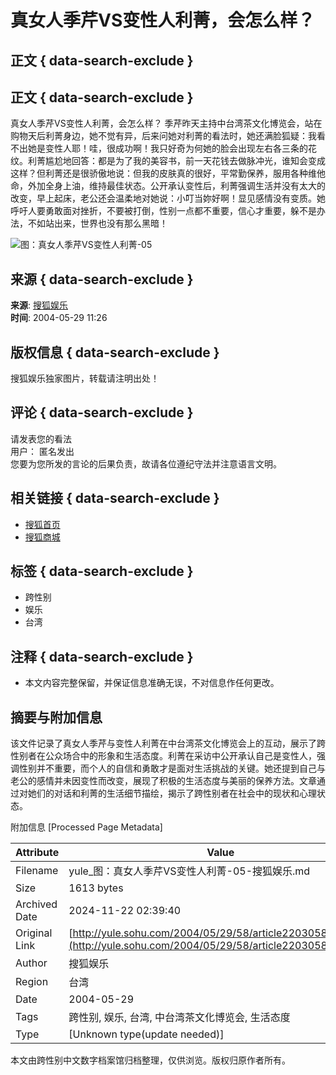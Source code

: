 # 真女人季芹VS变性人利菁，会怎么样？ 

## 正文 { data-search-exclude }


## 正文 { data-search-exclude }

真女人季芹VS变性人利菁，会怎么样？ 季芹昨天主持中台湾茶文化博览会，站在购物天后利菁身边，她不觉有异，后来问她对利菁的看法时，她还满脸狐疑：我看不出她是变性人耶！哇，很成功啊！我只好奇为何她的脸会出现左右各三条的花纹。利菁尴尬地回答：都是为了我的美容书，前一天花钱去做脉冲光，谁知会变成这样？但利菁还是很骄傲地说：但我的皮肤真的很好，平常勤保养，服用各种维他命，外加全身上油，维持最佳状态。公开承认变性后，利菁强调生活并没有太大的改变，早上起床，老公还会温柔地对她说：小叮当妳好啊！显见感情没有变质。她呼吁人要勇敢面对挫折，不要被打倒，性别一点都不重要，信心才重要，躲不是办法，不如站出来，世界也没有那么黑暗！

![图：真女人季芹VS变性人利菁-05](https://photo.sohu.com/2004/05/29/58/Img220305841.jpg)

## 来源 { data-search-exclude }

**来源**: [搜狐娱乐](https://yule.sohu.com)  
**时间**: 2004-05-29 11:26  

## 版权信息 { data-search-exclude }

搜狐娱乐独家图片，转载请注明出处！  

## 评论 { data-search-exclude }

请发表您的看法  
用户： 匿名发出  
您要为您所发的言论的后果负责，故请各位遵纪守法并注意语言文明。  

## 相关链接 { data-search-exclude }

- [搜狐首页](https://www.sohu.com/)
- [搜狐商城](https://store.sohu.com)

## 标签 { data-search-exclude }

- 跨性别
- 娱乐
- 台湾

## 注释 { data-search-exclude }

- 本文内容完整保留，并保证信息准确无误，不对信息作任何更改。

## 摘要与附加信息

<!-- tcd_abstract -->
该文件记录了真女人季芹与变性人利菁在中台湾茶文化博览会上的互动，展示了跨性别者在公众场合中的形象和生活态度。利菁在采访中公开承认自己是变性人，强调性别并不重要，而个人的自信和勇敢才是面对生活挑战的关键。她还提到自己与老公的感情并未因变性而改变，展现了积极的生活态度与美丽的保养方法。文章通过对她们的对话和利菁的生活细节描绘，揭示了跨性别者在社会中的现状和心理状态。
<!-- tcd_abstract_end -->

附加信息 [Processed Page Metadata]

| Attribute       | Value                                  |
|-----------------|----------------------------------------|
| Filename        | yule_图：真女人季芹VS变性人利菁-05-搜狐娱乐.md                             |
| Size            | 1613 bytes                           |
| Archived Date   | 2024-11-22 02:39:40                             |
| Original Link   | [http://yule.sohu.com/2004/05/29/58/article220305840.shtml](http://yule.sohu.com/2004/05/29/58/article220305840.shtml)                       |
| Author          | 搜狐娱乐                               |
| Region          | 台湾                               |
| Date            | 2004-05-29                                 |
| Tags            | 跨性别, 娱乐, 台湾, 中台湾茶文化博览会, 生活态度                                 |
| Type            | [Unknown type(update needed)]                                 |
<!-- tcd_table_end -->

本文由跨性别中文数字档案馆归档整理，仅供浏览。版权归原作者所有。
